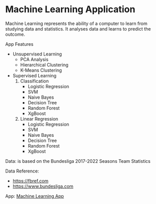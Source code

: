 # Machine Learning Application

Machine Learning represents the ability of a computer to learn from studying data and statistics. It analyses data and learns to predict the outcome.

App Features

* Unsupervised Learning 
  - PCA Analysis
  - Hierarchical Clustering
  - K-Means Clustering
* Supervised Learning 
    1. Classification
       - Logistic Regression
       - SVM
       - Naive Bayes
       - Decision Tree
       - Random Forest
       - XgBoost
    2. Linear Regression
       - Logistic Regression
       - SVM
       - Naive Bayes
       - Decision Tree
       - Random Forest
       - XgBoost

Data: is based on the Bundesliga 2017-2022 Seasons Team Statistics

Data Reference: 
- https://fbref.com
- https://www.bundesliga.com

App: [Machine Learning App]("https://bvbtm86-buli-ml.streamlitapp.com")
